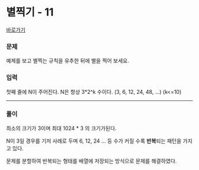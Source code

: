 # 별찍기 - 11

[바로가기]("https://www.acmicpc.net/problem/2448")


### 문제

예제를 보고 별찍는 규칙을 유추한 뒤에 별을 찍어 보세요.


### 입력 

첫째 줄에 N이 주어진다. N은 항상 3*2^k 수이다. (3, 6, 12, 24, 48, ...) (k<=10)

-------------
### 풀이 

최소의 크기가 3이며 최대 1024 * 3 의 크기가된다. 

N이 3일 경우를 기저 사례로 두며 6, 12, 24 ... 등 수가 커질 수록 **반복**되는 패턴을 가지고 있다. 

문제를 분할하여 반복되는 형태를 배열에 저장되는 방식으로 문제를 해결하였다. 


